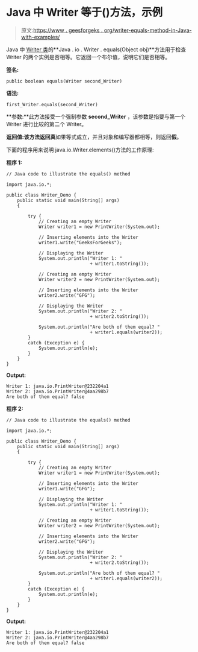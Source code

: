 # Java 中 Writer 等于()方法，示例

> 原文:[https://www . geesforgeks . org/writer-equals-method-in-Java-with-examples/](https://www.geeksforgeeks.org/writer-equals-method-in-java-with-examples/)

Java 中 [Writer 类](https://www.geeksforgeeks.org/java-io-writer-class-java/)的**Java . io . Writer . equals(Object obj)**方法用于检查 Writer 的两个实例是否相等。它返回一个布尔值，说明它们是否相等。

**签名:**

```
public boolean equals(Writer second_Writer)
```

**语法:**

```
first_Writer.equals(second_Writer)
```

**参数:**此方法接受一个强制参数 **second_Writer** ，该参数是指要与第一个 Writer 进行比较的第二个 Writer。

**返回值:**该方法返回**真**如果等式成立，并且对象和编写器都相等，则返回**假**。

下面的程序用来说明 java.io.Writer.elements()方法的工作原理:

**程序 1:**

```
// Java code to illustrate the equals() method

import java.io.*;

public class Writer_Demo {
    public static void main(String[] args)
    {

        try {
            // Creating an empty Writer
            Writer writer1 = new PrintWriter(System.out);

            // Inserting elements into the Writer
            writer1.write("GeeksForGeeks");

            // Displaying the Writer
            System.out.println("Writer 1: "
                               + writer1.toString());

            // Creating an empty Writer
            Writer writer2 = new PrintWriter(System.out);

            // Inserting elements into the Writer
            writer2.write("GFG");

            // Displaying the Writer
            System.out.println("Writer 2: "
                               + writer2.toString());

            System.out.println("Are both of them equal? "
                               + writer1.equals(writer2));
        }
        catch (Exception e) {
            System.out.println(e);
        }
    }
}
```

**Output:**

```
Writer 1: java.io.PrintWriter@232204a1
Writer 2: java.io.PrintWriter@4aa298b7
Are both of them equal? false

```

**程序 2:**

```
// Java code to illustrate the equals() method

import java.io.*;

public class Writer_Demo {
    public static void main(String[] args)
    {

        try {
            // Creating an empty Writer
            Writer writer1 = new PrintWriter(System.out);

            // Inserting elements into the Writer
            writer1.write("GFG");

            // Displaying the Writer
            System.out.println("Writer 1: "
                               + writer1.toString());

            // Creating an empty Writer
            Writer writer2 = new PrintWriter(System.out);

            // Inserting elements into the Writer
            writer2.write("GFG");

            // Displaying the Writer
            System.out.println("Writer 2: "
                               + writer2.toString());

            System.out.println("Are both of them equal? "
                               + writer1.equals(writer2));
        }
        catch (Exception e) {
            System.out.println(e);
        }
    }
}
```

**Output:**

```
Writer 1: java.io.PrintWriter@232204a1
Writer 2: java.io.PrintWriter@4aa298b7
Are both of them equal? false

```